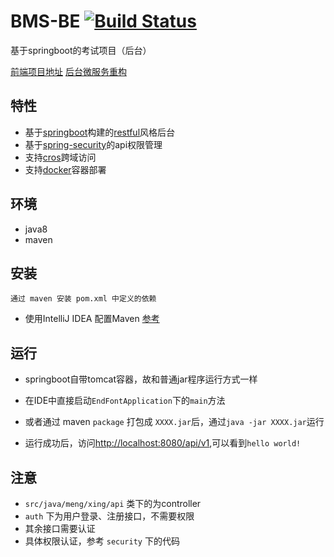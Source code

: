 # BMS-BE [![Build Status](https://travis-ci.org/MengStar/BMS-BE.svg?branch=develop)](https://travis-ci.org/MengStar/BMS-BE)
基于springboot的考试项目（后台）


[前端项目地址](https://github.com/MengStar/lanou)
[后台微服务重构](https://github.com/MengStar/micro-sevice-lanou)

## 特性

- 基于[springboot](https://spring.io/guides)构建的[restful](http://www.ruanyifeng.com/blog/2014/05/restful_api.html)风格后台
- 基于[spring-security](http://docs.spring.io/spring-security/site/docs/5.0.0.M3/reference/htmlsingle/)的api权限管理
- 支持[cros](http://www.ruanyifeng.com/blog/2016/04/cors.html)跨域访问
- 支持[docker](https://baike.baidu.com/item/Docker/13344470?fr=aladdin)容器部署

## 环境

* java8
* maven

## 安装

```
通过 maven 安装 pom.xml 中定义的依赖  
```
- 使用IntelliJ IDEA 配置Maven [参考](http://blog.csdn.net/qq_32588349/article/details/51461182)

## 运行

- springboot自带tomcat容器，故和普通jar程序运行方式一样

- 在IDE中直接启动``EndFontApplication``下的``main``方法

- 或者通过 maven ``package`` 打包成 ``XXXX.jar``后，通过``java -jar XXXX.jar``运行

- 运行成功后，访问[http://localhost:8080/api/v1](http://localhost:8080/api/v1),可以看到``hello world!``

## 注意

- `src/java/meng/xing/api` 类下的为controller
- `auth` 下为用户登录、注册接口，不需要权限
-  其余接口需要认证
-  具体权限认证，参考 `security` 下的代码
